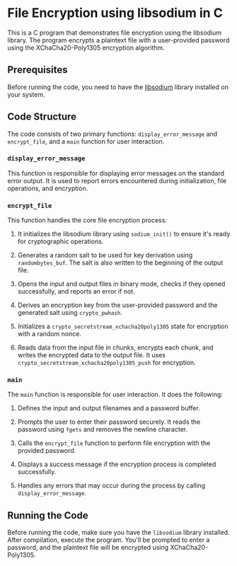 

# File Encryption using libsodium in C

This is a C program that demonstrates file encryption using the libsodium library. The program encrypts a plaintext file with a user-provided password using the XChaCha20-Poly1305 encryption algorithm.

## Prerequisites

Before running the code, you need to have the [libsodium](https://libsodium.gitbook.io/doc/installation) library installed on your system.

## Code Structure

The code consists of two primary functions: `display_error_message` and `encrypt_file`, and a `main` function for user interaction.

### `display_error_message`

This function is responsible for displaying error messages on the standard error output. It is used to report errors encountered during initialization, file operations, and encryption.

### `encrypt_file`

This function handles the core file encryption process:

1. It initializes the libsodium library using `sodium_init()` to ensure it's ready for cryptographic operations.

2. Generates a random salt to be used for key derivation using `randombytes_buf`. The salt is also written to the beginning of the output file.

3. Opens the input and output files in binary mode, checks if they opened successfully, and reports an error if not.

4. Derives an encryption key from the user-provided password and the generated salt using `crypto_pwhash`.

5. Initializes a `crypto_secretstream_xchacha20poly1305` state for encryption with a random nonce.

6. Reads data from the input file in chunks, encrypts each chunk, and writes the encrypted data to the output file. It uses `crypto_secretstream_xchacha20poly1305_push` for encryption.

### `main`

The `main` function is responsible for user interaction. It does the following:

1. Defines the input and output filenames and a password buffer.

2. Prompts the user to enter their password securely. It reads the password using `fgets` and removes the newline character.

3. Calls the `encrypt_file` function to perform file encryption with the provided password.

4. Displays a success message if the encryption process is completed successfully.

5. Handles any errors that may occur during the process by calling `display_error_message`.

## Running the Code

Before running the code, make sure you have the `libsodium` library installed. After compilation, execute the program. You'll be prompted to enter a password, and the plaintext file will be encrypted using XChaCha20-Poly1305.

